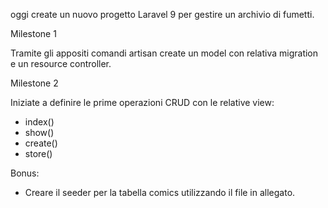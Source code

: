 oggi create un nuovo progetto Laravel 9 per gestire un archivio di fumetti.

Milestone 1

Tramite gli appositi comandi artisan create un model con relativa migration e un resource controller.


Milestone 2

Iniziate a definire le prime operazioni CRUD con le relative view:
- index()
- show()
- create()
- store()


Bonus:
- Creare il seeder per la tabella comics utilizzando il file in allegato.